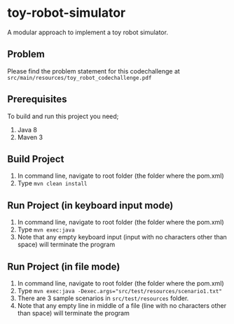 # toy-robot-simulator
A modular approach to implement a toy robot simulator.

## Problem

Please find the problem statement for this codechallenge at `src/main/resources/toy_robot_codechallenge.pdf`

## Prerequisites

To build and run this project you need;
1. Java 8
2. Maven 3

## Build Project

1. In command line, navigate to root folder (the folder where the pom.xml)
2. Type `mvn clean install`

## Run Project (in keyboard input mode)

1. In command line, navigate to root folder (the folder where the pom.xml)
2. Type `mvn exec:java`
3. Note that any empty keyboard input (input with no characters other than space) will terminate the program

## Run Project (in file mode)

1. In command line, navigate to root folder (the folder where the pom.xml)
2. Type `mvn exec:java -Dexec.args="src/test/resources/scenario1.txt"`
3. There are 3 sample scenarios in `src/test/resources` folder.
4. Note that any empty line in middle of a file (line with no characters other than space) will terminate the program

